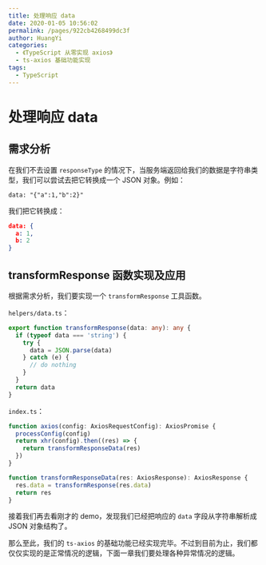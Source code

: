 ```yaml
---
title: 处理响应 data
date: 2020-01-05 10:56:02
permalink: /pages/922cb4268499dc3f
author: HuangYi
categories:
  - 《TypeScript 从零实现 axios》
  - ts-axios 基础功能实现
tags:
  - TypeScript
---
```

# 处理响应 data

## 需求分析

在我们不去设置 `responseType` 的情况下，当服务端返回给我们的数据是字符串类型，我们可以尝试去把它转换成一个 JSON 对象。例如：

```
data: "{"a":1,"b":2}"
```

我们把它转换成：

```json
data: {
  a: 1,
  b: 2
}
```

## transformResponse 函数实现及应用

根据需求分析，我们要实现一个 `transformResponse` 工具函数。

`helpers/data.ts`：

```typescript
export function transformResponse(data: any): any {
  if (typeof data === 'string') {
    try {
      data = JSON.parse(data)
    } catch (e) {
      // do nothing
    }
  }
  return data
}
```

`index.ts`：

```typescript
function axios(config: AxiosRequestConfig): AxiosPromise {
  processConfig(config)
  return xhr(config).then((res) => {
    return transformResponseData(res)
  })
}

function transformResponseData(res: AxiosResponse): AxiosResponse {
  res.data = transformResponse(res.data)
  return res
}
```

接着我们再去看刚才的 demo，发现我们已经把响应的 `data` 字段从字符串解析成 JSON 对象结构了。

那么至此，我们的 `ts-axios` 的基础功能已经实现完毕。不过到目前为止，我们都仅仅实现的是正常情况的逻辑，下面一章我们要处理各种异常情况的逻辑。
